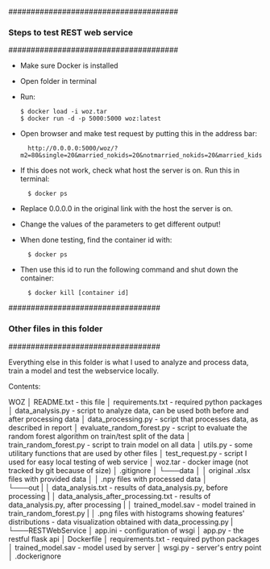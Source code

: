 ######################################
### Steps to test REST web service ###
######################################

-   Make sure Docker is installed
-   Open folder in terminal
-   Run:

        $ docker load -i woz.tar
        $ docker run -d -p 5000:5000 woz:latest


- Open browser and make test request by putting this in the address bar:

        http://0.0.0.0:5000/woz/?m2=80&single=20&married_nokids=20&notmarried_nokids=20&married_kids=20&notmarried_kids=20&single_parent=20&total=120

- If this does not work, check what host the server is on. Run this in terminal:

        $ docker ps

- Replace 0.0.0.0 in the original link with the host the server is on.

- Change the values of the parameters to get different output!

- When done testing, find the container id with:

        $ docker ps

- Then use this id to run the following command and shut down the container:

        $ docker kill [container id]


##################################
### Other files in this folder ###
##################################

Everything else in this folder is what I used to analyze and process data, train a model and test the webservice locally.

Contents:

WOZ
│   README.txt                  - this file
│   requirements.txt            - required python packages
│   data_analysis.py            - script to analyze data, can be used both before and after processing data
│   data_processing.py          - script that processes data, as described in report
│   evaluate_random_forest.py   - script to evaluate the random forest algorithm on train/test split of the data
│   train_random_forest.py      - script to train model on all data
│   utils.py                    - some utilitary functions that are used by other files
│   test_request.py             - script I used for easy local testing of web service
│   woz.tar                     - docker image (not tracked by git because of size)
│   .gitignore
│
└───data
│   │   original .xlsx files with provided data
│   │   .npy files with processed data
│   
└───out
|   │   data_analysis.txt                                               - results of data_analysis.py, before processing
|   │   data_analysis_after_processing.txt                              - results of data_analysis.py, after processing
|   │   trained_model.sav                                               - model trained in train_random_forest.py
|   │   .png files with histograms showing features' distributions      - data visualization obtained with data_processing.py
|
└───RESTWebService
    │   app.ini                - configuration of wsgi
    │   app.py                 - the restful flask api
    │   Dockerfile
    │   requirements.txt       - required python packages
    │   trained_model.sav      - model used by server
    │   wsgi.py                - server's entry point
    │   .dockerignore
